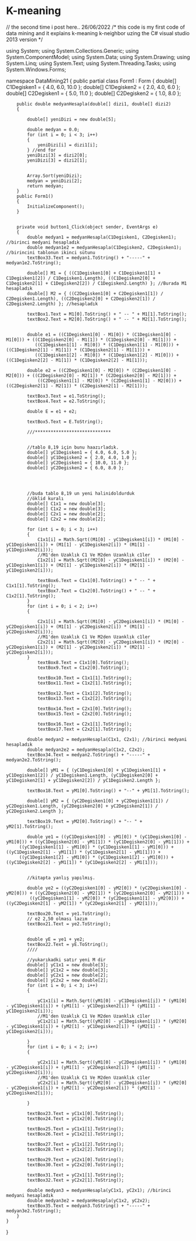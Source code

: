 # K-meaning

// the second time i post here.. 26/06/2022 
/* this code is my first code of data mining and it explains k-meaning k-neighbor uzing the C# visual studio 2013 version */ 


using System;
using System.Collections.Generic;
using System.ComponentModel;
using System.Data;
using System.Drawing;
using System.Linq;
using System.Text;
using System.Threading.Tasks;
using System.Windows.Forms;

namespace DataMining21
{
    public partial class Form1 : Form
    {
        double[] C1Degisken1 = { 4.0, 6.0, 10.0 };
        double[] C1Degisken2 = { 2.0, 4.0, 6.0 };
        double[] C2Degisken1 = { 5.0, 11.0 };
        double[] C2Degisken2 = { 1.0, 8.0 };

        public double medyanHesapla(double[] dizi1, double[] dizi2)
        {

            double[] yeniDizi = new double[5];

            double medyan = 0.0;
            for (int i = 0; i < 3; i++)
            {
                yeniDizi[i] = dizi1[i];
            } //end for
            yeniDizi[3] = dizi2[0];
            yeniDizi[3] = dizi2[1];


            Array.Sort(yeniDizi);
            medyan = yeniDizi[2];
            return medyan;
        }
        public Form1()
        {
            InitializeComponent();
        }


        private void button1_Click(object sender, EventArgs e)
        {
            double medyan1 = medyanHesapla(C1Degisken1, C2Degisken1); //birinci medyani hesapladık
            double medyan1e2 = medyanHesapla(C1Degisken2, C2Degisken1); //birincini tablonun ikinci sütunu
            textBox33.Text = medyan1.ToString() + "-----" + medyan1e2.ToString();

            double[] M1 = { ((C1Degisken1[0] + C1Degisken1[1] + C1Degisken1[2]) / C1Degisken1.Length), ((C1Degisken2[0] + C1Degisken2[1] + C1Degisken2[2]) / C1Degisken2.Length) }; //Burada M1 hesapladık
            double[] M2 = { ((C2Degisken1[0] + C2Degisken1[1]) / C2Degisken1.Length), ((C2Degisken2[0] + C2Degisken2[1]) / C2Degisken2.Length) }; //hesapladık

            textBox1.Text = M1[0].ToString() + " -- " + M1[1].ToString();
            textBox2.Text = M2[0].ToString() + " -- " + M2[1].ToString();


            double e1 = ((C1Degisken1[0] - M1[0]) * (C1Degisken1[0] - M1[0])) + ((C1Degisken2[0] - M1[1]) * (C1Degisken2[0] - M1[1])) +
               ((C1Degisken1[1] - M1[0]) * (C1Degisken1[1] - M1[0])) + ((C1Degisken2[1] - M1[1]) * (C1Degisken2[1] - M1[1])) +
               ((C1Degisken1[2] - M1[0]) * (C1Degisken1[2] - M1[0])) + ((C1Degisken2[2] - M1[1]) * (C1Degisken2[2] - M1[1]));

            double e2 = ((C2Degisken1[0] - M2[0]) * (C2Degisken1[0] - M2[0])) + ((C2Degisken2[0] - M2[1]) * (C2Degisken2[0] - M2[1])) +
                ((C2Degisken1[1] - M2[0]) * (C2Degisken1[1] - M2[0])) + ((C2Degisken2[1] - M2[1]) * (C2Degisken2[1] - M2[1]));
            
            textBox3.Text = e1.ToString();
            textBox4.Text = e2.ToString();

            double E = e1 + e2;

            textBox5.Text = E.ToString();

            ///*****************************


            //tablo 8,19 için bunu haazırladık.
            double[] yC1Degisken1 = { 4.0, 6.0, 5.0 };
            double[] yC1Degisken2 = { 2.0, 4.0, 1.0 };
            double[] yC2Degisken1 = { 10.0, 11.0 };
            double[] yC2Degisken2 = { 6.0, 8.0 };




            //buda tablo 8,19 un yeni halinidoldurduk
            //öklid kuralı
            double[] C1x1 = new double[3];
            double[] C1x2 = new double[3];
            double[] C2x1 = new double[2];
            double[] C2x2 = new double[2];

            for (int i = 0; i < 3; i++)
            {
                C1x1[i] = Math.Sqrt((M1[0] - yC1Degisken1[i]) * (M1[0] - yC1Degisken1[i]) + (M1[1] - yC1Degisken2[i]) * (M1[1] - yC1Degisken2[i]));
                //M1'den Uzaklık C1 Ve M2den Uzanklık c1ler
                C1x2[i] = Math.Sqrt((M2[0] - yC1Degisken1[i]) * (M2[0] - yC1Degisken1[i]) + (M2[1] - yC1Degisken2[i]) * (M2[1] - yC1Degisken2[i]));

                textBox6.Text = C1x1[0].ToString() + " -- " + C1x1[1].ToString();
                textBox7.Text = C1x2[0].ToString() + " -- " + C1x2[1].ToString();
            }
            for (int i = 0; i < 2; i++)
            {

                C2x1[i] = Math.Sqrt((M1[0] - yC2Degisken1[i]) * (M1[0] - yC2Degisken1[i]) + (M1[1] - yC2Degisken2[i]) * (M1[1] - yC2Degisken2[i]));
                //M1'den Uzaklık C1 Ve M2den Uzanklık c1ler
                C2x2[i] = Math.Sqrt((M2[0] - yC2Degisken1[i]) * (M2[0] - yC2Degisken1[i]) + (M2[1] - yC2Degisken2[i]) * (M2[1] - yC2Degisken2[i]));
            }
                textBox8.Text = C1x1[0].ToString();
                textBox9.Text = C1x2[0].ToString();

                textBox10.Text = C1x1[1].ToString();
                textBox11.Text = C1x2[1].ToString();

                textBox12.Text = C1x1[2].ToString();
                textBox13.Text = C1x2[2].ToString();

                textBox14.Text = C2x1[0].ToString();
                textBox15.Text = C2x2[0].ToString();

                textBox16.Text = C2x1[1].ToString();
                textBox17.Text = C2x2[1].ToString();

            double medyan2 = medyanHesapla(C1x1, C2x1); //birinci medyani hesapladık
            double medyan2e2 = medyanHesapla(C1x2, C2x2);
            textBox34.Text = medyan2.ToString() + "-----" + medyan2e2.ToString();

            double[] yM1 = { (yC1Degisken1[0] + yC1Degisken1[1] + yC1Degisken1[2]) / yC1Degisken1.Length, (yC1Degisken2[0] + yC1Degisken2[1] + yC1Degisken2[2]) / yC1Degisken2.Length };

            textBox18.Text = yM1[0].ToString() + "--" + yM1[1].ToString();

            double[] yM2 = { (yC2Degisken1[0] + yC2Degisken1[1]) / yC2Degisken1.Length, (yC2Degisken2[0] + yC2Degisken2[1]) / yC2Degisken2.Length };

            textBox19.Text = yM2[0].ToString() + "-- " + yM2[1].ToString();

            double ye1 = ((yC1Degisken1[0] - yM1[0]) * (yC1Degisken1[0] - yM1[0])) + ((yC1Degisken2[0] - yM1[1]) * (yC1Degisken2[0] - yM1[1])) +
         ((yC1Degisken1[1] - yM1[0]) * (yC1Degisken1[1] - yM1[0])) + ((yC1Degisken2[1] - yM1[1]) * (yC1Degisken2[1] - yM1[1])) +
         ((yC1Degisken1[2] - yM1[0]) * (yC1Degisken1[2] - yM1[0])) + ((yC1Degisken2[2] - yM1[1]) * (yC1Degisken2[2] - yM1[1]));


            //kitapta yanlış yapılmış.

            double ye2 = ((yC2Degisken1[0] - yM2[0]) * (yC2Degisken1[0] - yM2[0])) + ((yC2Degisken2[0] - yM2[1]) * (yC2Degisken2[0] - yM2[1])) +
             ((yC2Degisken1[1] - yM2[0]) * (yC2Degisken1[1] - yM2[0])) + ((yC2Degisken2[1] - yM2[1]) * (yC2Degisken2[1] - yM2[1]));

            textBox20.Text = ye1.ToString();
            // e2 2,50 olması lazım
            textBox21.Text = ye2.ToString();


            double yE = ye1 + ye2;
            textBox22.Text = yE.ToString();
            ////

            //yukarıkadki satır yeni M dir
            double[] yC1x1 = new double[3];
            double[] yC1x2 = new double[3];
            double[] yC2x1 = new double[2];
            double[] yC2x2 = new double[2];
            for (int i = 0; i < 3; i++)
            {

                yC1x1[i] = Math.Sqrt((yM1[0] - yC1Degisken1[i]) * (yM1[0] - yC1Degisken1[i]) + (yM1[1] - yC1Degisken2[i]) * (yM1[1] - yC1Degisken2[i]));
                //M1'den Uzaklık C1 Ve M2den Uzanklık c1ler
                yC1x2[i] = Math.Sqrt((yM2[0] - yC1Degisken1[i]) * (yM2[0] - yC1Degisken1[i]) + (yM2[1] - yC1Degisken2[i]) * (yM2[1] - yC1Degisken2[i]));

            }
            for (int i = 0; i < 2; i++)
            {

                yC2x1[i] = Math.Sqrt((yM1[0] - yC2Degisken1[i]) * (yM1[0] - yC2Degisken1[i]) + (yM1[1] - yC2Degisken2[i]) * (yM1[1] - yC2Degisken2[i]));
                //M1'den Uzaklık C1 Ve M2den Uzanklık c1ler
                yC2x2[i] = Math.Sqrt((yM2[0] - yC2Degisken1[i]) * (yM2[0] - yC2Degisken1[i]) + (yM2[1] - yC2Degisken2[i]) * (yM2[1] - yC2Degisken2[i]));

            }

            textBox23.Text = yC1x1[0].ToString();
            textBox24.Text = yC1x2[0].ToString();

            textBox25.Text = yC1x1[1].ToString();
            textBox26.Text = yC1x2[1].ToString();

            textBox27.Text = yC1x1[2].ToString();
            textBox28.Text = yC1x2[2].ToString();

            textBox29.Text = yC2x1[0].ToString();
            textBox30.Text = yC2x2[0].ToString();

            textBox31.Text = yC2x1[1].ToString();
            textBox32.Text = yC2x2[1].ToString();

            double medyan3 = medyanHesapla(yC1x1, yC2x1); //birinci medyani hesapladık
            double medyan3e2 = medyanHesapla(yC1x2, yC2x2);
            textBox35.Text = medyan3.ToString() + "-----" + medyan3e2.ToString();
        }
    }
}
